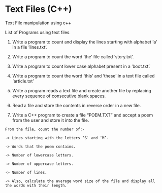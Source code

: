 # Text Files (C++)

Text File manipulation using c++

List of Programs using text files

  1.  Write a program to count and display the lines starting with alphabet ‘a’ in a file ‘lines.txt’.

  2.  Write a program to count the word ‘the’ file called ‘story.txt’.

  3.  Write a program to count lower case alphabet present in a ‘boot.txt’.

  4.  Write a program to count the word ‘this’ and ‘these’ in a text file called ‘article.txt’

  5.  Write a program reads a text file and create another file by replacing every sequence of consecutive blank spaces.

  6.  Read a file and store the contents in reverse order in a new file.

  7.  Write a C++ program to create a file “POEM.TXT” and accept a poem from the user and store it into the file.

    From the file, count the number of:-

    -> Lines starting with the letters ‘S’ and ‘M’.

    -> Words that the poem contains.

    -> Number of lowercase letters.

    -> Number of uppercase letters.

    -> Number of lines.

    -> Also, calculate the average word size of the file and display all the words with their length.
